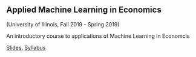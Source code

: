 ## Applied Machine Learning in Economics  
(University of Illinois, Fall 2019 - Spring 2019)

An introductory course to applications of Machine Learning in Economcis

[Slides](https://www.google.com), [Syllabus](https://www.google.com)

